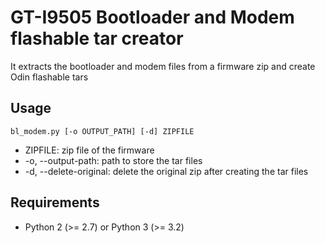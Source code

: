 # GT-I9505 Bootloader and Modem flashable tar creator

It extracts the bootloader and modem files from a firmware zip and create Odin flashable tars

## Usage

`bl_modem.py [-o OUTPUT_PATH] [-d] ZIPFILE`

* ZIPFILE: zip file of the firmware
* -o, --output-path: path to store the tar files
* -d, --delete-original: delete the original zip after creating the tar files

## Requirements

* Python 2 (>= 2.7) or Python 3 (>= 3.2)

